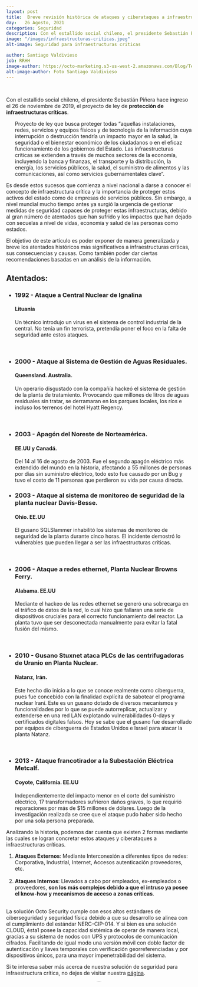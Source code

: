 ```yaml
---
layout: post
title:  Breve revisión histórica de ataques y ciberataques a infraestructura crítica mundial.
day:   26 Agosto, 2021
categories: Seguridad
description: Con el estallido social chileno, el presidente Sebastián Piñera hace ingreso el 26 de noviembre de 2019, el proyecto de ley de protección de infraestructuras críticas...
image: "/images/infraestructuras-criticas.jpeg"
alt-image: Seguridad para infraestructuras criticas

author: Santiago Valdivieso
job: RRHH
image-author: https://octo-marketing.s3-us-west-2.amazonaws.com/Blog/Team/Santiago.jpg
alt-image-author: Foto Santiago Valdivieso
---
```


<div class="row post-text">
    <div class="col-md-2"></div>
    <div class="col-md-7">
    <br>

<p>
Con el estallido social chileno, el presidente Sebastián Piñera hace ingreso el 26 de noviembre de 2019, el proyecto de ley de <b>protección de infraestructuras críticas</b>. 
</p>

<ul class="cita">
<p>
Proyecto de ley que busca proteger todas “aquellas instalaciones, redes, servicios y equipos físicos y de tecnología de la información cuya interrupción o destrucción tendría un impacto mayor en la salud, la seguridad o el bienestar económico de los ciudadanos o en el eficaz funcionamiento de los gobiernos del Estado. Las infraestructuras críticas se extienden a través de muchos sectores de la economía, incluyendo la banca y finanzas, el transporte y la distribución, la energía, los servicios públicos, la salud, el suministro de alimentos y las comunicaciones, así como servicios gubernamentales clave”.
</p>
</ul>

<p>
Es desde estos sucesos que comienza a nivel nacional a darse a conocer el concepto de infraestructura crítica y la importancia de proteger estos activos del estado como de empresas de servicios públicos. Sin embargo, a nivel mundial mucho tiempo antes ya surgió la urgencia de gestionar medidas de seguridad capaces de proteger estas infraestructuras, debido al gran número de atentados que han sufrido y los impactos que han dejado con secuelas a nivel de vidas, economía y salud de las personas como estados.
</p>

<p>
El objetivo de este artículo es poder exponer de manera generalizada y breve los atentados históricos más significativos a infraestructuras críticas, sus consecuencias y causas. Como también poder dar ciertas recomendaciones basadas en un análisis de la información.
</p>

<h2>
Atentados:
</h2>

<ul>
    <li>
    <h3 style="margin-bottom: 10px">1992 - Ataque a Central Nuclear de Ignalina</h3><h4>Lituania</h4>
    <p>Un técnico introdujo un virus en el sistema de control industrial de la central.
    No tenía un fin terrorista, pretendía poner el foco en la falta de seguridad ante estos ataques.</p><br>
    </li>
    <li>
    <h3 style="margin-bottom: 10px">2000 - Ataque al Sistema de Gestión de Aguas Residuales.</h3><h4>Queensland. Australia.</h4>
    <p>Un operario disgustado con la compañía hackeó el sistema de gestión de la planta de tratamiento. Provocando que millones de litros de aguas residuales sin tratar, se derramaran en los parques locales, los ríos e incluso los terrenos del hotel Hyatt Regency.</p><br>
    </li>
    <li>
    <h3  style="margin-bottom: 10px">2003 - Apagón del Noreste de Norteamérica.</h3><h4>EE.UU y Canadá.</h4>
    <p>Del 14 al 16 de agosto de 2003. Fue el segundo apagón eléctrico más extendido del mundo en la historia, afectando a 55 millones de personas por días sin suministro eléctrico, todo esto fue causado por un Bug y tuvo el costo de 11 personas que perdieron su vida por causa directa.</p>
    </li>
    <li>
    <h3 style="margin-bottom: 10px">2003 - Ataque al sistema de monitoreo de seguridad de la planta nuclear Davis-Besse.</h3><h4>Ohio. EE.UU </h4>
    <p>El gusano SQLSlammer inhabilitó los sistemas de monitoreo de seguridad de la planta durante cinco horas. El incidente demostró lo vulnerables que pueden llegar a ser las infraestructuras críticas.</p><br>
    </li>
    <li>
    <h3 style="margin-bottom: 10px">2006 - Ataque a redes ethernet, Planta Nuclear Browns Ferry.</h3><h4>Alabama. EE.UU</h4>
    <p>Mediante el hackeo de las redes ethernet se generó una sobrecarga en el tráfico de datos de la red, lo cual hizo que fallaran una serie de dispositivos cruciales para el correcto funcionamiento del reactor. La planta tuvo que ser desconectada manualmente para evitar la fatal fusión del mismo.</p><br>
    </li>
    <li>
    <h3 style="margin-bottom: 10px">2010 - Gusano Stuxnet ataca PLCs de las centrifugadoras de Uranio en Planta Nuclear.</h3><h4>Natanz, Irán.</h4>
    <p>Este hecho dio inicio a lo que se conoce realmente como ciberguerra, pues fue concebido con la finalidad explícita de sabotear el programa nuclear Iraní. Este es un gusano dotado de diversos mecanismos y funcionalidades por lo que se puede autorreplicar, actualizar y extenderse en una red LAN explotando vulnerabilidades 0-days y certificados digitales falsos. Hoy se sabe que el gusano fue desarrollado por equipos de ciberguerra de Estados Unidos e Israel para atacar la planta Natanz.</p><br>
        </li>
    <li>
    <h3 style="margin-bottom: 10px">2013 - Ataque francotirador a la Subestación Eléctrica Metcalf.</h3><h4>Coyote, California. EE.UU</h4>
    <p>Independientemente del impacto menor en el corte del suministro eléctrico, 17 transformadores sufrieron daños graves, lo que requirió reparaciones por más de $15 millones de dólares. Luego de la investigación realizada se cree que el ataque pudo haber sido hecho por una sola persona preparada.</p>
    </li>
</ul>

<p>
Analizando la historia, podemos dar cuenta que existen 2 formas mediante las cuales se logran concretar estos ataques y ciberataques a infraestructuras críticas.
</p>

<ol>
    <li><b>Ataques Externos</b>: Mediante Interconexión a diferentes tipos de redes: Corporativa, Industrial, Internet, Accesos autenticación proveedores, etc.</li><br>
    <li><b>Ataques Internos</b>: Llevados a cabo por empleados, ex-empleados o proveedores, <b>son los más complejos debido a que el intruso ya posee el know-how y mecanismos de acceso a zonas críticas</b>.</li><br>
</ol>

<p>
La solución Octo Security cumple con esos altos estándares de ciberseguridad y seguridad física debido a que su desarrollo se alinea con el cumplimiento del estándar NERC-CIP-014. Y si bien es una solución CLOUD, ésta1 posee la capacidad sistémica de operar de manera local, gracias a su sistema de nodos con UPS y protocolos de comunicación cifrados. Facilitando de igual modo una versión móvil con doble factor de autenticación y llaves temporales con verificación georreferenciadas y por dispositivos únicos, para una mayor impenetrabilidad del sistema.
</p>

<p>
Si te interesa saber más acerca de nuestra solución de seguridad para infraestructura crítica, no dejes de visitar nuestra <a href="https://security.octo.is/index.html" target="blank_"> página</a>.
</p>

<div class="row container-written">
<div class="col-md-2">
</div>
<div class="col-md-3">
    <img style="border-radius:50%;" src="{{page.image-author}}" width="110%" height="auto" alt="{{page.alt-image-author}}">
</div>
<div class="col-md-7 written">
    <p>Escrito por:</p>
    <p><b style="font-size:20px">{{page.author}}</b>
    <!-- <br>{{page.job}} -->
    </p>
</div>
</div>

 <div>{% include calltoaction.html %}</div>
{% include footer.html %}
